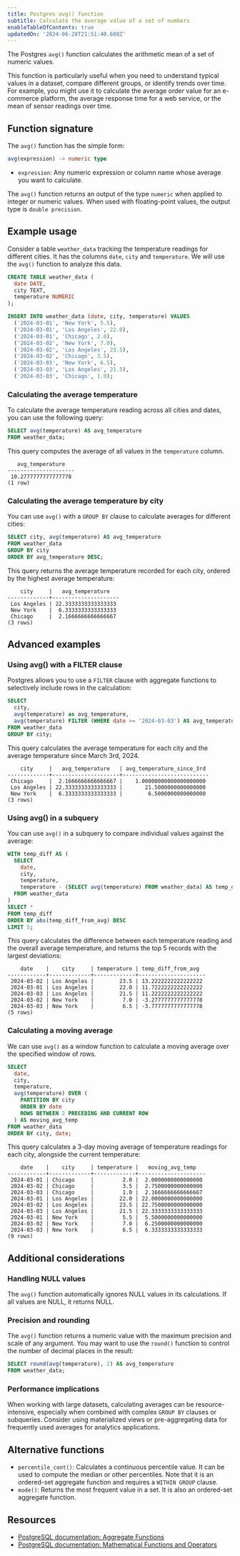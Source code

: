 ```yaml
---
title: Postgres avg() function
subtitle: Calculate the average value of a set of numbers
enableTableOfContents: true
updatedOn: '2024-06-28T21:51:40.608Z'
---
```


The Postgres `avg()` function calculates the arithmetic mean of a set of numeric values.

This function is particularly useful when you need to understand typical values in a dataset, compare different groups, or identify trends over time. For example, you might use it to calculate the average order value for an e-commerce platform, the average response time for a web service, or the mean of sensor readings over time.

<CTA />

## Function signature

The `avg()` function has the simple form:

```sql
avg(expression) -> numeric type
```

- `expression`: Any numeric expression or column name whose average you want to calculate.

The `avg()` function returns an output of the type `numeric` when applied to integer or numeric values. When used with floating-point values, the output type is `double precision`.

## Example usage

Consider a table `weather_data` tracking the temperature readings for different cities. It has the columns `date`, `city` and `temperature`. We will use the `avg()` function to analyze this data.

```sql
CREATE TABLE weather_data (
  date DATE,
  city TEXT,
  temperature NUMERIC
);

INSERT INTO weather_data (date, city, temperature) VALUES
  ('2024-03-01', 'New York', 5.5),
  ('2024-03-01', 'Los Angeles', 22.0),
  ('2024-03-01', 'Chicago', 2.0),
  ('2024-03-02', 'New York', 7.0),
  ('2024-03-02', 'Los Angeles', 23.5),
  ('2024-03-02', 'Chicago', 3.5),
  ('2024-03-03', 'New York', 6.5),
  ('2024-03-03', 'Los Angeles', 21.5),
  ('2024-03-03', 'Chicago', 1.0);
```

### Calculating the average temperature

To calculate the average temperature reading across all cities and dates, you can use the following query:

```sql
SELECT avg(temperature) AS avg_temperature
FROM weather_data;
```

This query computes the average of all values in the `temperature` column.

```text
   avg_temperature
---------------------
 10.2777777777777778
(1 row)
```

### Calculating the average temperature by city

You can use `avg()` with a `GROUP BY` clause to calculate averages for different cities:

```sql
SELECT city, avg(temperature) AS avg_temperature
FROM weather_data
GROUP BY city
ORDER BY avg_temperature DESC;
```

This query returns the average temperature recorded for each city, ordered by the highest average temperature:

```text
    city     |   avg_temperature
-------------+---------------------
 Los Angeles | 22.3333333333333333
 New York    |  6.3333333333333333
 Chicago     |  2.1666666666666667
(3 rows)
```

## Advanced examples

### Using avg() with a FILTER clause

Postgres allows you to use a `FILTER` clause with aggregate functions to selectively include rows in the calculation:

```sql
SELECT
  city,
  avg(temperature) as avg_temperature,
  avg(temperature) FILTER (WHERE date >= '2024-03-03') AS avg_temperature_since_3rd
FROM weather_data
GROUP BY city;
```

This query calculates the average temperature for each city and the average temperature since March 3rd, 2024.

```text
    city     |   avg_temperature   | avg_temperature_since_3rd
-------------+---------------------+---------------------------
 Chicago     |  2.1666666666666667 |    1.00000000000000000000
 Los Angeles | 22.3333333333333333 |       21.5000000000000000
 New York    |  6.3333333333333333 |        6.5000000000000000
(3 rows)
```

### Using avg() in a subquery

You can use `avg()` in a subquery to compare individual values against the average:

```sql
WITH temp_diff AS (
  SELECT
    date,
    city,
    temperature,
    temperature - (SELECT avg(temperature) FROM weather_data) AS temp_diff_from_avg
  FROM weather_data
)
SELECT *
FROM temp_diff
ORDER BY abs(temp_diff_from_avg) DESC
LIMIT 5;
```

This query calculates the difference between each temperature reading and the overall average temperature, and returns the top 5 records with the largest deviations:

```text
    date    |    city     | temperature | temp_diff_from_avg
------------+-------------+-------------+---------------------
 2024-03-02 | Los Angeles |        23.5 | 13.2222222222222222
 2024-03-01 | Los Angeles |        22.0 | 11.7222222222222222
 2024-03-03 | Los Angeles |        21.5 | 11.2222222222222222
 2024-03-02 | New York    |         7.0 | -3.2777777777777778
 2024-03-03 | New York    |         6.5 | -3.7777777777777778
(5 rows)
```

### Calculating a moving average

We can use `avg()` as a window function to calculate a moving average over the specified window of rows.

```sql
SELECT
  date,
  city,
  temperature,
  avg(temperature) OVER (
    PARTITION BY city
    ORDER BY date
    ROWS BETWEEN 2 PRECEDING AND CURRENT ROW
  ) AS moving_avg_temp
FROM weather_data
ORDER BY city, date;
```

This query calculates a 3-day moving average of temperature readings for each city, alongside the current temperature:

```text
    date    |    city     | temperature |   moving_avg_temp
------------+-------------+-------------+---------------------
 2024-03-01 | Chicago     |         2.0 |  2.0000000000000000
 2024-03-02 | Chicago     |         3.5 |  2.7500000000000000
 2024-03-03 | Chicago     |         1.0 |  2.1666666666666667
 2024-03-01 | Los Angeles |        22.0 | 22.0000000000000000
 2024-03-02 | Los Angeles |        23.5 | 22.7500000000000000
 2024-03-03 | Los Angeles |        21.5 | 22.3333333333333333
 2024-03-01 | New York    |         5.5 |  5.5000000000000000
 2024-03-02 | New York    |         7.0 |  6.2500000000000000
 2024-03-03 | New York    |         6.5 |  6.3333333333333333
(9 rows)
```

## Additional considerations

### Handling NULL values

The `avg()` function automatically ignores NULL values in its calculations. If all values are NULL, it returns NULL.

### Precision and rounding

The `avg()` function returns a numeric value with the maximum precision and scale of any argument. You may want to use the `round()` function to control the number of decimal places in the result:

```sql
SELECT round(avg(temperature), 2) AS avg_temperature
FROM weather_data;
```

### Performance implications

When working with large datasets, calculating averages can be resource-intensive, especially when combined with complex `GROUP BY` clauses or subqueries. Consider using materialized views or pre-aggregating data for frequently used averages for analytics applications.

## Alternative functions

- `percentile_cont()`: Calculates a continuous percentile value. It can be used to compute the median or other percentiles. Note that it is an ordered-set aggregate function and requires a `WITHIN GROUP` clause.
- `mode()`: Returns the most frequent value in a set. It is also an ordered-set aggregate function.

## Resources

- [PostgreSQL documentation: Aggregate Functions](https://www.postgresql.org/docs/current/functions-aggregate.html)
- [PostgreSQL documentation: Mathematical Functions and Operators](https://www.postgresql.org/docs/current/functions-math.html)
